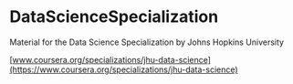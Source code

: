# DataScienceSpecialization
Material for the  Data Science Specialization by Johns Hopkins University

[www.coursera.org/specializations/jhu-data-science](https://www.coursera.org/specializations/jhu-data-science)
